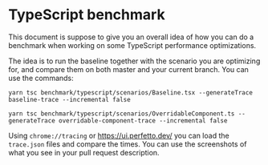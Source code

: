 # TypeScript benchmark

This document is suppose to give you an overall idea of how you can do a benchmark when working on some TypeScript performance optimizations.

The idea is to run the baseline together with the scenario you are optimizing for, and compare them on both master and your current branch. You can use the commands:

```
yarn tsc benchmark/typescript/scenarios/Baseline.tsx --generateTrace baseline-trace --incremental false
```

```
yarn tsc benchmark/typescript/scenarios/OverridableComponent.ts --generateTrace overridable-component-trace --incremental false
```

Using `chrome://tracing` or https://ui.perfetto.dev/ you can load the `trace.json` files and compare the times.
You can use the screenshots of what you see in your pull request description.
